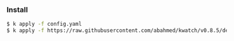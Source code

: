 ### Install

```bash
$ k apply -f config.yaml
$ k apply -f https://raw.githubusercontent.com/abahmed/kwatch/v0.8.5/deploy/deploy.yaml
```
